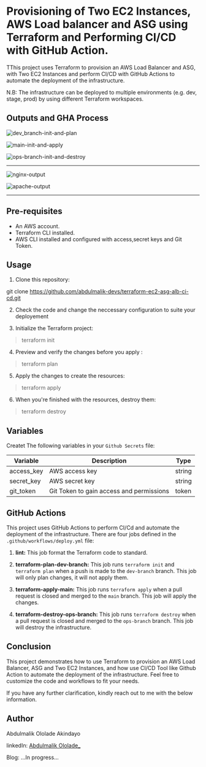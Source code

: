 # Provisioning of Two EC2 Instances, AWS Load balancer and ASG using Terraform and Performing CI/CD with GitHub Action.

TThis project uses Terraform to provision an AWS Load Balancer and ASG, with Two EC2 Instances and perform CI/CD with GitHub Actions to automate the deployment of the infrastructure.

N.B: The infrastructure can be deployed to multiple environments (e.g. dev, stage, prod) by using different Terraform workspaces.

## Outputs and GHA Process

![dev_branch-init-and-plan](https://user-images.githubusercontent.com/62616273/233767199-d3f23348-8076-45bf-9729-199a21358f60.png)

![main-init-and-apply](https://user-images.githubusercontent.com/62616273/233767266-f2ce83ac-6423-4d0f-a17b-6c47c09fcea4.png)

![ops-branch-init-and-destroy](https://user-images.githubusercontent.com/62616273/233767317-860f15c7-61e3-4a70-bd29-a3a91437866a.png)

-------------------------------------------------------------------------------------------------------------------------------------------
![nginx-output](https://user-images.githubusercontent.com/62616273/233767341-d5828dff-9b43-4a1c-ba53-b93ce63ed118.png)

![apache-output](https://user-images.githubusercontent.com/62616273/233767375-cad80562-1a5d-4a1c-94ae-4c7274adc0be.png)

-------------------------------------------------------------------------------------------------------------------------------------------

## Pre-requisites

- An AWS account.
- Terraform CLI installed.
- AWS CLI installed and configured with access,secret keys and Git Token.

## Usage

1. Clone this repository:

git clone https://github.com/abdulmalik-devs/terraform-ec2-asg-alb-ci-cd.git

2. Check the code and change the neccessary configuration to suite your deployement

3. Initialize the Terraform project:

>terraform init

4. Preview and verify the changes before you apply :

>terraform plan

5. Apply the changes to create the resources:

>terraform apply

6. When you're finished with the resources, destroy them:

>terraform destroy

## Variables

Createt The following variables in your `Github Secrets` file:

| Variable   | Description                                      | Type   |
| ---------- | ------------------------------------------------ | ------ |
| access_key | AWS access key                                   | string |
| secret_key | AWS secret key                                   | string |
| git_token  | Git Token to gain access and permissions         | token  |

## GitHub Actions

This project uses GitHub Actions to perform CI/Cd and automate the deployment of the infrastructure. There are four jobs defined in the `.github/workflows/deploy.yml` file:

1. **lint:** This job format the Terraform code to standard.

2. **terraform-plan-dev-branch:** This job runs `terraform init` and `terraform plan` when a push is made to the `dev-branch` branch. This job will only plan changes, it will not apply them.

3. **terraform-apply-main:** This job runs `terraform apply` when a pull request is closed and merged to the `main` branch. This job will apply the changes.

4. **terraform-destroy-ops-branch:** This job runs `terraform destroy` when a pull request is closed and merged to the `ops-branch` branch. This job will destroy the infrastructure.

## Conclusion

This project demonstrates how to use Terraform to provision an AWS Load Balancer, ASG and Two EC2 Instances, and how use CI/CD Tool like Github Action to automate the deployment of the infrastructure. Feel free to customize the code and workflows to fit your needs.

If you have any further clarification, kindly reach out to me with the below information.

## Author

Abdulmalik Ololade Akindayo

linkedIn: [Abdulmalik Ololade\_](https://www.linkedin.com/in/abdulmalik-ololade/)

Blog: ...In progress...
